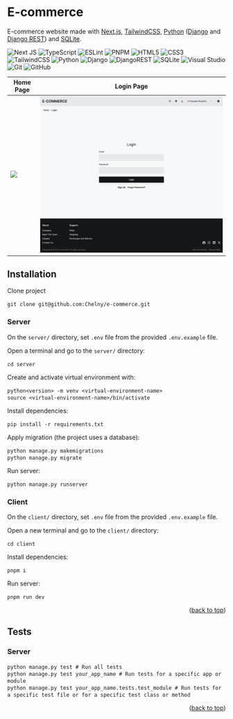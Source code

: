 # E-commerce <a name="readme-top"></a>

E-commerce website made with <a href="https://nextjs.org/" target="_blank">Next.js</a>, <a href="https://tailwindcss.com/" target="_blank">TailwindCSS</a>, <a href="https://www.python.org/" target="_blank">Python</a> (<a href="https://www.djangoproject.com/" target="_blank">Django</a> and <a href="https://www.django-rest-framework.org/" target="_blank">Django REST</a>) and <a href="https://www.sqlite.org/" target="_blank">SQLite</a>.

![Next JS](https://img.shields.io/badge/Next-black?style=for-the-badge&logo=next.js&logoColor=white)
![TypeScript](https://img.shields.io/badge/typescript-%23007ACC.svg?style=for-the-badge&logo=typescript&logoColor=white)
![ESLint](https://img.shields.io/badge/ESLint-4B3263?style=for-the-badge&logo=eslint&logoColor=white)
![PNPM](https://img.shields.io/badge/pnpm-%234a4a4a.svg?style=for-the-badge&logo=pnpm&logoColor=f69220)
![HTML5](https://img.shields.io/badge/html5-%23E34F26.svg?style=for-the-badge&logo=html5&logoColor=white)
![CSS3](https://img.shields.io/badge/css3-%231572B6.svg?style=for-the-badge&logo=css3&logoColor=white)
![TailwindCSS](https://img.shields.io/badge/tailwindcss-%2338B2AC.svg?style=for-the-badge&logo=tailwind-css&logoColor=white)
![Python](https://img.shields.io/badge/python-3670A0?style=for-the-badge&logo=python&logoColor=ffdd54)
![Django](https://img.shields.io/badge/django-%23092E20.svg?style=for-the-badge&logo=django&logoColor=white)
![DjangoREST](https://img.shields.io/badge/DJANGO-REST-ff1709?style=for-the-badge&logo=django&logoColor=white&color=ff1709&labelColor=gray)
![SQLite](https://img.shields.io/badge/sqlite-%2307405e.svg?style=for-the-badge&logo=sqlite&logoColor=white)
![Visual Studio](https://img.shields.io/badge/Visual%20Studio-5C2D91.svg?style=for-the-badge&logo=visual-studio&logoColor=white)
![Git](https://img.shields.io/badge/git-%23F05033.svg?style=for-the-badge&logo=git&logoColor=white)
![GitHub](https://img.shields.io/badge/github-%23121011.svg?style=for-the-badge&logo=github&logoColor=white)

| Home Page                                                            | Login Page                                                            |
| -------------------------------------------------------------------- | --------------------------------------------------------------------- |
| <img src="client/public/assets/images/github/home-page-desktop.png"> | <img src="client/public/assets/images/github/login-page-desktop.png"> |

## Installation

Clone project

```
git clone git@github.com:Chelny/e-commerce.git
```

### Server

On the `server/` directory, set `.env` file from the provided `.env.example` file.

Open a terminal and go to the `server/` directory:

```
cd server
```

Create and activate virtual environment with:

```
python<version> -m venv <virtual-environment-name>
source <virtual-environment-name>/bin/activate
```

Install dependencies:

```
pip install -r requirements.txt
```

Apply migration (the project uses a database):

```
python manage.py makemigrations
python manage.py migrate
```

Run server:

```
python manage.py runserver
```

### Client

On the `client/` directory, set `.env` file from the provided `.env.example` file.

Open a new terminal and go to the `client/` directory:

```
cd client
```

Install dependencies:

```
pnpm i
```

Run server:

```
pnpm run dev
```

<p align="end">(<a href="#readme-top">back to top</a>)</p>

## Tests

### Server

```
python manage.py test # Run all tests
python manage.py test your_app_name # Run tests for a specific app or module
python manage.py test your_app_name.tests.test_module # Run tests for a specific test file or for a specific test class or method
```

<p align="end">(<a href="#readme-top">back to top</a>)</p>
